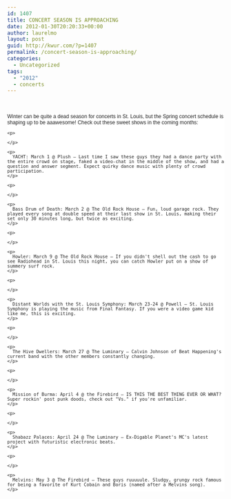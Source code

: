 ```yaml
---
id: 1407
title: CONCERT SEASON IS APPROACHING
date: 2012-01-30T20:20:33+00:00
author: laurelmo
layout: post
guid: http://kwur.com/?p=1407
permalink: /concert-season-is-approaching/
categories:
  - Uncategorized
tags:
  - "2012"
  - concerts
---
```

<div class="pf-content">
  <p>
     
  </p>
  
  <div style="font-family: Arial, Verdana, sans-serif; font-size: 12px; color: rgb(34, 34, 34); background-color: rgb(255, 255, 255); ">
    <p>
      Winter can be quite a dead season for concerts in St. Louis, but the Spring concert schedule is shaping up to be aaawesome! Check out these sweet shows in the coming months:
    </p>
    
    <p>
       
    </p>
    
    <p>
      YACHT: March 1 @ Plush – Last time I saw these guys they had a dance party with the entire crowd on stage, faked a video-chat in the middle of the show, and had a question and answer segment. Expect quirky dance music with plenty of crowd participation.
    </p>
    
    <p>
       
    </p>
    
    <p>
      Bass Drum of Death: March 2 @ The Old Rock House – Fun, loud garage rock. They played every song at double speed at their last show in St. Louis, making their set only 30 minutes long, but twice as exciting.
    </p>
    
    <p>
       
    </p>
    
    <p>
      Howler: March 9 @ The Old Rock House – If you didn't shell out the cash to go see Radiohead in St. Louis this night, you can catch Howler put on a show of summery surf rock.
    </p>
    
    <p>
       
    </p>
    
    <p>
      Distant Worlds with the St. Louis Symphony: March 23-24 @ Powell – St. Louis Symphony is playing the music from Final Fantasy. If you were a video game kid like me, this is exciting.
    </p>
    
    <p>
       
    </p>
    
    <p>
      The Hive Dwellers: March 27 @ The Luminary – Calvin Johnson of Beat Happening's current band with the other members constantly changing.
    </p>
    
    <p>
       
    </p>
    
    <p>
      Mission of Burma: April 4 @ the Firebird – IS THIS THE BEST THING EVER OR WHAT? Super rockin' post punk doods, check out "Vs." if you're unfamiliar.
    </p>
    
    <p>
       
    </p>
    
    <p>
      Shabazz Palaces: April 24 @ The Luminary – Ex-Digable Planet's MC's latest project with futuristic electronic beats.
    </p>
    
    <p>
       
    </p>
    
    <p>
      Melvins: May 3 @ The Firebird – These guys ruuuuule. Sludgy, grungy rock famous for being a favorite of Kurt Cobain and Boris (named after a Melvins song). 
    </p>
  </div>
  
  <p>
     
  </p>
</div>